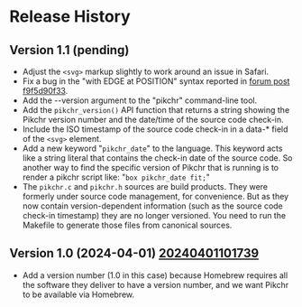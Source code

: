 # Release History

## Version 1.1 (pending)

  *  Adjust the `<svg>` markup slightly to work around an issue in Safari.
  *  Fix a bug in the "with EDGE at POSITION" syntax reported in
     [forum post f9f5d90f33](/forumpost/f9f5d90f33).
  *  Add the --version argument to the "pikchr" command-line tool.
  *  Add the `pikchr_version()` API function that returns a string showing
     the Pikchr version number and the date/time of the source code check-in.
  *  Include the ISO timestamp of the source code check-in in a data-*
     field of the `<svg>` element.
  *  Add a new keyword "`pikchr_date`" to the language.  This keyword acts
     like a string literal that contains the check-in date of the source code.
     So another way to find the specific version of Pikchr that is running is
     to render a pikchr script like: "`box pikchr_date fit;`"
  *  The `pikchr.c` and `pikchr.h` sources are build products.  They were
     formerly under source code management, for convenience.  But as they now
     contain version-dependent information (such as the source code check-in
     timestamp) they are no longer versioned.  You need to run the Makefile
     to generate those files from canonical sources.

## Version 1.0 (2024-04-01) [20240401101739](/info/20240401101739)

  *  Add a version number (1.0 in this case) because
     Homebrew requires all the software they deliver to
     have a version number, and we want Pikchr to be
     available via Homebrew.
